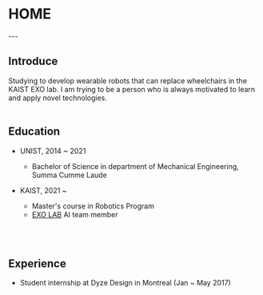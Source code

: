 <head>
<style>
mark { 
  background-color: white;
  color: rgb(51, 87, 128);
}
</style>
</head>

<h1> HOME </h1>
---

<br>
<h2>Introduce</h2>
Studying to develop wearable robots that can replace wheelchairs in the KAIST EXO lab.
I am trying to be a person who is always motivated to learn and apply novel technologies.

<br>
<br>

<h2>Education</h2>

* UNIST, 2014 ~ 2021
  * Bachelor of Science in department of Mechanical Engineering, Summa Cumme Laude

* KAIST, 2021 ~
  * Master's course in Robotics Program
  * [EXO LAB](http://robotics.kaist.ac.kr) AI team member


<br>
<br>

<h2>Experience</h2>

* Student internship at Dyze Design in Montreal (Jan ~ May 2017)

<!-- <p style="font-size:11px">Page template forked from <a href="https://github.com/evanca/quick-portfolio">evanca</a></p> -->
<!-- Remove above link if you don't want to attibute -->

